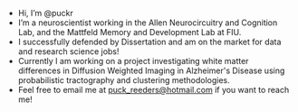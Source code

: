 - Hi, I’m @puckr
- I’m a neuroscientist working in the Allen Neurocircuitry and Cognition Lab, and the Mattfeld Memory and Development Lab at FIU. 
- I successfully defended by Dissertation and am on the market for data and research science jobs!
- Currently I am working on a project investigating white matter differences in Diffusion Weighted Imaging in Alzheimer's Disease using probabilistic tractography and clustering methodologies.
- Feel free to email me at puck_reeders@hotmail.com if you want to reach me!
